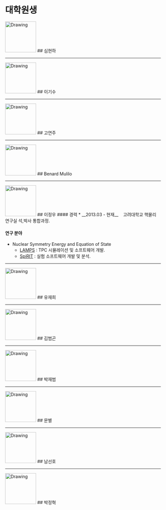 # 대학원생

<img src="" alt="Drawing" style="width: 100px;"/>
## 심현하

---
<img src="https://nuclear.korea.ac.kr/twiki/pub/Main/Graduate/kisoo.jpg" alt="Drawing" style="width: 100px;"/>
## 이기수

---
<img src="https://nuclear.korea.ac.kr/twiki/pub/Main/Graduate/yeonju.jpg" alt="Drawing" style="width: 100px;"/>
## 고연주

---
<img src="https://nuclear.korea.ac.kr/twiki/pub/Main/Graduate/Benard_Mulilo.jpg" alt="Drawing" style="width: 100px;"/>
## Benard Mulilo

---
<img src="https://nuclear.korea.ac.kr/twiki/pub/Main/Graduate/정우.jpg" alt="Drawing" style="width: 100px;"/>
## 이정우
#### 경력
 * __2013.03 - 현재__ &nbsp;&nbsp; 고려대학교 핵물리 연구실 석,박사 통합과정.

#### 연구 분야
  * Nuclear Symmetry Energy and Equation of State
    * [LAMPS](lamps.md) : TPC 시뮬레이션 및 소프트웨어 개발.
    * [SpiRIT](spirit.md) : 실험 소프트웨어 개발 및 분석.

---
<img src="https://nuclear.korea.ac.kr/twiki/pub/Main/Graduate/유재희.jpg" alt="Drawing" style="width: 100px;"/>
## 유재희

---
<img src="https://nuclear.korea.ac.kr/twiki/pub/Main/Graduate/BumgonKim.jpg" alt="Drawing" style="width: 100px;"/>
## 김범곤

---
<img src="https://nuclear.korea.ac.kr/twiki/pub/Main/Graduate/박재범_.jpg" alt="Drawing" style="width: 100px;"/>
## 박재범

---
<img src="https://nuclear.korea.ac.kr/twiki/pub/Main/Graduate/ByulMoon.jpg" alt="Drawing" style="width: 100px;"/>
## 문별

---
<img src="https://nuclear.korea.ac.kr/twiki/pub/Main/Graduate/Nam.jpg" alt="Drawing" style="width: 100px;"/>
## 남선호

---
<img src="https://nuclear.korea.ac.kr/twiki/pub/Main/Graduate/JHPark.jpg" alt="Drawing" style="width: 100px;"/>
## 박정혁
